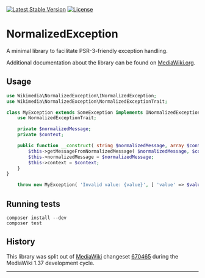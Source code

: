 [![Latest Stable Version]](https://packagist.org/packages/wikimedia/normalized-exception) [![License]](https://packagist.org/packages/wikimedia/normalized-exception)

NormalizedException
=====================

A minimal library to facilitate PSR-3-friendly exception handling.

Additional documentation about the library can be found on
[MediaWiki.org](https://www.mediawiki.org/wiki/NormalizedException).


Usage
-----

```php
use Wikimedia\NormalizedException\INormalizedException;
use Wikimedia\NormalizedException\NormalizedExceptionTrait;

class MyException extends SomeException implements INormalizedException {
	use NormalizedExceptionTrait;

	private $normalizedMessage;
	private $context;

	public function __construct( string $normalizedMessage, array $context = [] ) {
		$this->getMessageFromNormalizedMessage( $normalizedMessage, $context );
		$this->normalizedMessage = $normalizedMessage;
		$this->context = $context;
	}
}
```

```php
	throw new MyException( 'Invalid value: {value}', [ 'value' => $value ] );
```

Running tests
-------------

```
composer install --dev
composer test
```

History
-------

This library was split out of [MediaWiki][] changeset [670465][] during the
MediaWiki 1.37 development cycle.


---
[MediaWiki]: https://www.mediawiki.org/wiki/MediaWiki
[670465]: https://gerrit.wikimedia.org/r/c/mediawiki/core/+/670465
[Latest Stable Version]: https://poser.pugx.org/wikimedia/normalized-exception/v/stable.svg
[License]: https://poser.pugx.org/wikimedia/normalized-exception/license.svg
